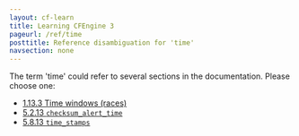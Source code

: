 ```yaml
---
layout: cf-learn
title: Learning CFEngine 3
pageurl: /ref/time
posttitle: Reference disambiguation for 'time'
navsection: none
---
```


The term 'time' could refer to several sections in the documentation. Please choose one:

- [1.13.3 Time windows (races)](https://cfengine.com/manuals/cf3-reference.html#Time-windows)
- [5.2.13 <code>checksum_alert_time</code>](https://cfengine.com/manuals/cf3-reference.html#checksum_alert_time-in-agent)
- [5.8.13 <code>time_stamps</code>](https://cfengine.com/manuals/cf3-reference.html#time_stamps-in-reporter)
